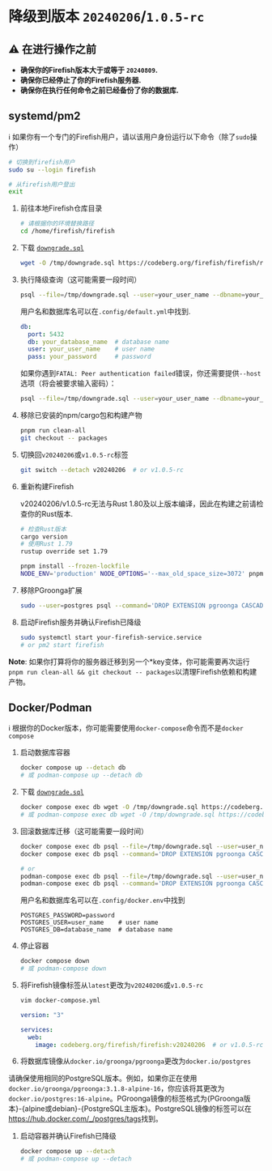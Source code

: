# 降级到版本 `20240206`/`1.0.5-rc`

## :warning: 在进行操作之前

- **确保你的Firefish版本大于或等于 `20240809`.**
- **确保你已经停止了你的Firefish服务器.**
- **确保你在执行任何命令之前已经备份了你的数据库.**

## systemd/pm2

:information_source: 如果你有一个专门的Firefish用户，请以该用户身份运行以下命令（除了`sudo`操作）

```sh
# 切换到firefish用户
sudo su --login firefish

# 从firefish用户登出
exit
```

1. 前往本地Firefish仓库目录
    ```sh
    # 请根据你的环境替换路径
    cd /home/firefish/firefish
    ```
1. 下载 [`downgrade.sql`](https://codeberg.org/firefish/firefish/raw/branch/develop/docs/downgrade.sql)
    ```sh
    wget -O /tmp/downgrade.sql https://codeberg.org/firefish/firefish/raw/branch/develop/docs/downgrade.sql
    ```
1. 执行降级查询（这可能需要一段时间）
    ```sh
    psql --file=/tmp/downgrade.sql --user=your_user_name --dbname=your_database_name
    ```

    用户名和数据库名可以在`.config/default.yml`中找到.
    ```yaml
    db:
      port: 5432
      db: your_database_name  # database name
      user: your_user_name    # user name
      pass: your_password     # password
    ```

    如果你遇到`FATAL: Peer authentication failed`错误，你还需要提供`--host`选项（将会被要求输入密码）：
    ```sh
    psql --file=/tmp/downgrade.sql --user=your_user_name --dbname=your_database_name --host=127.0.0.1
    ```
1. 移除已安装的npm/cargo包和构建产物
    ```sh
    pnpm run clean-all
    git checkout -- packages
    ```
1. 切换回`v20240206`或`v1.0.5-rc`标签
    ```sh
    git switch --detach v20240206  # or v1.0.5-rc
    ```
1. 重新构建Firefish

    v20240206/v1.0.5-rc无法与Rust 1.80及以上版本编译，因此在构建之前请检查你的Rust版本.
    ```sh
    # 检查Rust版本
    cargo version
    # 使用Rust 1.79
    rustup override set 1.79
    ```

    ```sh
    pnpm install --frozen-lockfile
    NODE_ENV='production' NODE_OPTIONS='--max_old_space_size=3072' pnpm run rebuild
    ```
1. 移除PGroonga扩展
    ```sh
    sudo --user=postgres psql --command='DROP EXTENSION pgroonga CASCADE' --dbname=your_database_name
    ```
1. 启动Firefish服务并确认Firefish已降级
    ```sh
    sudo systemctl start your-firefish-service.service
    # or pm2 start firefish
    ```

**Note**: 如果你打算将你的服务器迁移到另一个*key变体，你可能需要再次运行`pnpm run clean-all && git checkout -- packages`以清理Firefish依赖和构建产物。

## Docker/Podman
:information_source: 根据你的Docker版本，你可能需要使用`docker-compose`命令而不是`docker compose`

1. 启动数据库容器
    ```sh
    docker compose up --detach db
    # 或 podman-compose up --detach db
    ```
1. 下载 [`downgrade.sql`](https://codeberg.org/firefish/firefish/raw/branch/develop/docs/downgrade.sql)
    ```sh
    docker compose exec db wget -O /tmp/downgrade.sql https://codeberg.org/firefish/firefish/raw/branch/develop/docs/downgrade.sql
    # 或 podman-compose exec db wget -O /tmp/downgrade.sql https://codeberg.org/firefish/firefish/raw/branch/develop/docs/downgrade.sql
    ```
1. 回滚数据库迁移（这可能需要一段时间）
    ```sh
    docker compose exec db psql --file=/tmp/downgrade.sql --user=user_name --dbname=database_name
    docker compose exec db psql --command='DROP EXTENSION pgroonga CASCADE' --user=user_name --dbname=database_name

    # or
    podman-compose exec db psql --file=/tmp/downgrade.sql --user=user_name --dbname=database_name
    podman-compose exec db psql --command='DROP EXTENSION pgroonga CASCADE' --user=user_name --dbname=database_name
    ```

    用户名和数据库名可以在`.config/docker.env`中找到
    ```env
    POSTGRES_PASSWORD=password
    POSTGRES_USER=user_name    # user name
    POSTGRES_DB=database_name  # database name
    ```
1. 停止容器
    ```sh
    docker compose down
    # 或 podman-compose down
    ```
1. 将Firefish镜像标签从`latest`更改为`v20240206`或`v1.0.5-rc`
    ```sh
    vim docker-compose.yml
    ```

    ```yaml
    version: "3"

    services:
      web:
        image: codeberg.org/firefish/firefish:v20240206  # or v1.0.5-rc
    ```
1. 将数据库镜像从`docker.io/groonga/pgroonga`更改为`docker.io/postgres`

请确保使用相同的PostgreSQL版本。例如，如果你正在使用`docker.io/groonga/pgroonga:3.1.8-alpine-16`，你应该将其更改为`docker.io/postgres:16-alpine`。PGroonga镜像的标签格式为{PGroonga版本}-{alpine或debian}-{PostgreSQL主版本}。PostgreSQL镜像的标签可以在<https://hub.docker.com/_/postgres/tags>找到。
1. 启动容器并确认Firefish已降级
    ```sh
    docker compose up --detach
    # 或 podman-compose up --detach
    ```
